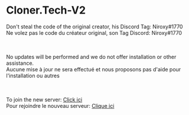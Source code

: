 # Cloner.Tech-V2


Don't steal the code of the original creator, his Discord Tag: Niroxy#1770
<br>
Ne volez pas le code du créateur original, son Tag Discord: Niroxy#1770

<br><br>
No updates will be performed and we do not offer installation or other assistance.
<br>
Aucune mise à jour ne sera effectué et nous proposons pas d'aide pour l'installation ou autres

<br><br>To join the new server: [Click ici](https://discord.gg/H4RUhZa) <br>Pour rejoindre le nouveau serveur: [Clique ici](https://discord.gg/H4RUhZa)
